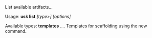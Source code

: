 List available artifacts...

Usage: **usk list** *[type>]* *[options]*

Available types:
  **templates**       *....* Templates for scaffolding using the new command.